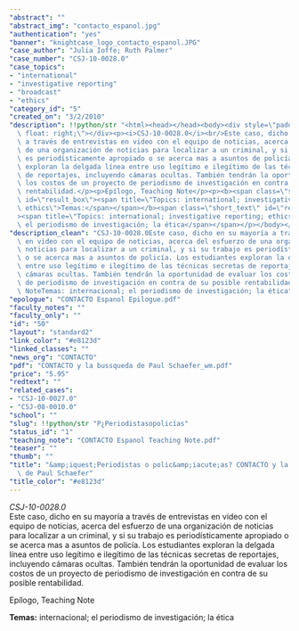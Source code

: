 ```yaml
---
"abstract": ""
"abstract_img": "contacto_espanol.jpg"
"authentication": "yes"
"banner": "knightcase_logo_contacto_espanol.JPG"
"case_author": "Julia Ioffe; Ruth Palmer"
"case_number": "CSJ-10-0028.0"
"case_topics":
- "international"
- "investigative reporting"
- "broadcast"
- "ethics"
"category_id": "5"
"created_on": "3/2/2010"
"description": !!python/str "<html><head></head><body><div style=\"padding: 10px;\
  \ float: right;\"></div><p><i>CSJ-10-0028.0</i><br/>Este caso, dicho en su mayoría\
  \ a través de entrevistas en video con el equipo de noticias, acerca del esfuerzo\
  \ de una organización de noticias para localizar a un criminal, y si su trabajo\
  \ es periodísticamente apropiado o se acerca mas a asuntos de policía. Los estudiantes\
  \ exploran la delgada línea entre uso legítimo e ilegítimo de las técnicas secretas\
  \ de reportajes, incluyendo cámaras ocultas. También tendrán la oportunidad de evaluar\
  \ los costos de un proyecto de periodismo de investigación en contra de su posible\
  \ rentabilidad.</p><p>Epílogo, Teaching Note</p><p><b><span class=\"short_text\"\
  \ id=\"result_box\"><span title=\"Topics: international; investigative reporting;\
  \ ethics\">Temas:</span></span></b><span class=\"short_text\" id=\"result_box\"\
  ><span title=\"Topics: international; investigative reporting; ethics\"> internacional;\
  \ el periodismo de investigación; la ética</span></span></p></body></html>"
"description_clean": "CSJ-10-0028.0Este caso, dicho en su mayoría a través de entrevistas\
  \ en video con el equipo de noticias, acerca del esfuerzo de una organización de\
  \ noticias para localizar a un criminal, y si su trabajo es periodísticamente apropiado\
  \ o se acerca mas a asuntos de policía. Los estudiantes exploran la delgada línea\
  \ entre uso legítimo e ilegítimo de las técnicas secretas de reportajes, incluyendo\
  \ cámaras ocultas. También tendrán la oportunidad de evaluar los costos de un proyecto\
  \ de periodismo de investigación en contra de su posible rentabilidad.Epílogo, Teaching\
  \ NoteTemas: internacional; el periodismo de investigación; la ética"
"epologue": "CONTACTO Espanol Epilogue.pdf"
"faculty_notes": ""
"faculty_only": ""
"id": "50"
"layout": "standard2"
"link_color": "#e8123d"
"linked_classes": ""
"news_org": "CONTACTO"
"pdf": "CONTACTO y la bussqueda de Paul Schaefer_wm.pdf"
"price": "5.95"
"redtext": ""
"related_cases":
- "CSJ-10-0027.0"
- "CSJ-08-0010.0"
"school": ""
"slug": !!python/str "P¿Periodistasopolicías"
"status_id": "1"
"teaching_note": "CONTACTO Espanol Teaching Note.pdf"
"teaser": ""
"thumb": ""
"title": "&amp;iquest;Periodistas o polic&amp;iacute;as? CONTACTO y la b&amp;uacute;squeda\
  \ de Paul Schaefer"
"title_color": "#e8123d"
---
```

<html><head></head><body><div style="padding: 10px; float: right;"></div><p><i>CSJ-10-0028.0</i><br/>Este caso, dicho en su mayoría a través de entrevistas en video con el equipo de noticias, acerca del esfuerzo de una organización de noticias para localizar a un criminal, y si su trabajo es periodísticamente apropiado o se acerca mas a asuntos de policía. Los estudiantes exploran la delgada línea entre uso legítimo e ilegítimo de las técnicas secretas de reportajes, incluyendo cámaras ocultas. También tendrán la oportunidad de evaluar los costos de un proyecto de periodismo de investigación en contra de su posible rentabilidad.</p><p>Epílogo, Teaching Note</p><p><b><span class="short_text" id="result_box"><span title="Topics: international; investigative reporting; ethics">Temas:</span></span></b><span class="short_text" id="result_box"><span title="Topics: international; investigative reporting; ethics"> internacional; el periodismo de investigación; la ética</span></span></p></body></html>
